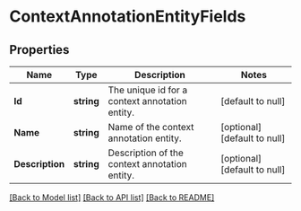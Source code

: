 # ContextAnnotationEntityFields

## Properties
Name | Type | Description | Notes
------------ | ------------- | ------------- | -------------
**Id** | **string** | The unique id for a context annotation entity. | [default to null]
**Name** | **string** | Name of the context annotation entity. | [optional] [default to null]
**Description** | **string** | Description of the context annotation entity. | [optional] [default to null]

[[Back to Model list]](../README.md#documentation-for-models) [[Back to API list]](../README.md#documentation-for-api-endpoints) [[Back to README]](../README.md)

